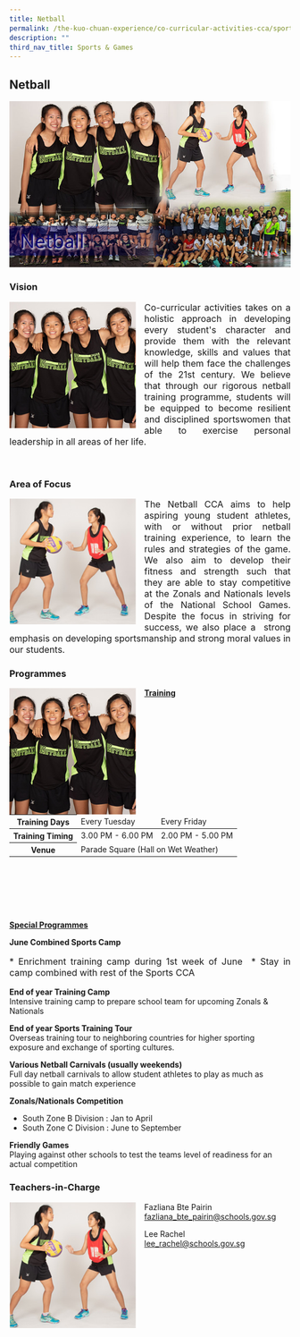 ```yaml
---
title: Netball
permalink: /the-kuo-chuan-experience/co-curricular-activities-cca/sports-n-games/netball/
description: ""
third_nav_title: Sports & Games
---
```

## Netball

![](/images/The%20Kuo%20Chuan%20Experience/CCA/Netball/Netball.jpg)


### Vision

<img src="/images/The%20Kuo%20Chuan%20Experience/CCA/Netball/netball1.jpg" style="width:45%;margin-right:15px;" align = "left">

<p style="text-align: justify;font-size:16px;">Co-curricular activities takes on a holistic approach in developing every student's character and provide them with the relevant knowledge, skills and values that will help them face the challenges of the 21st century. We believe that through our rigorous netball training programme, students will be equipped to become resilient and disciplined sportswomen that able to exercise personal leadership in all areas of her life.</p>

<br>

### Area of Focus

<img src="/images/The%20Kuo%20Chuan%20Experience/CCA/Netball/netball2.jpg" style="width:45%;margin-right:15px;" align = "left">

<p style="text-align: justify;font-size:16px;">The Netball CCA aims to help aspiring young student athletes, with or without prior netball training experience, to learn the rules and strategies of the game. We also aim to develop their fitness and strength such that they are able to stay competitive at the Zonals and Nationals levels of the National School Games. Despite the focus in striving for success, we also place a  strong emphasis on developing sportsmanship and strong moral values in our students.</p>

### Programmes

<img src="/images/The%20Kuo%20Chuan%20Experience/CCA/Netball/netball1.jpg" style="width:45%;margin-right:15px;" align = "left">

**<u>Training</u>**

<table>
<thead>
  <tr>
    <th>Training Days</th>
    <td>Every Tuesday </td>
    <td>Every Friday</td>
  </tr>
</thead>
<tbody>
  <tr>
    <th>Training Timing</th>
    <td>3.00 PM - 6.00 PM</td>
    <td>2.00 PM - 5.00 PM</td>
  </tr>
  <tr>
    <th> Venue</th>
    <td colspan="2">Parade Square (Hall on Wet Weather)  </td>
  </tr>
</tbody>
</table>


<br><br><br><br><br>

**<u>Special Programmes</u>**

**June Combined Sports Camp**  
<p style="text-align: justify;font-size:16px;">
*   Enrichment training camp during 1st week of June 
*   Stay in camp combined with rest of the Sports CCA
</p>
  
**End of year Training Camp**<br>
Intensive training camp to prepare school team for upcoming Zonals & Nationals  
  
**End of year Sports Training Tour**  
Overseas training tour to neighboring countries for higher sporting exposure and exchange of sporting cultures.  
  
**Various Netball Carnivals (usually weekends)**  
Full day netball carnivals to allow student athletes to play as much as possible to gain match experience  
  
**Zonals/Nationals Competition**  

*   South Zone B Division : Jan to April
*   South Zone C Division : June to September

  
**Friendly Games**  
Playing against other schools to test the teams level of readiness for an actual competition


### Teachers-in-Charge

<img src="/images/The%20Kuo%20Chuan%20Experience/CCA/Netball/netball2.jpg" style="width:45%;margin-right:15px;" align = "left">

Fazliana Bte Pairin
<a href="mailto:fazliana_bte_pairin@schools.gov.sg">fazliana_bte_pairin@schools.gov.sg</a>

Lee Rachel<br>
<a href="mailto:lee_rachel@schools.gov.sg">lee_rachel@schools.gov.sg</a>